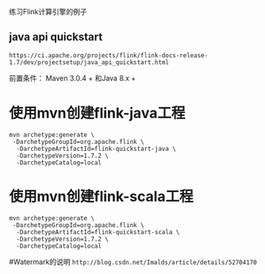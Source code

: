 练习Flink计算引擎的例子

## java api quickstart 
`https://ci.apache.org/projects/flink/flink-docs-release-1.7/dev/projectsetup/java_api_quickstart.html`

前置条件：  Maven 3.0.4 + 和Java 8.x +
# 使用mvn创建flink-java工程
```
mvn archetype:generate \
 -DarchetypeGroupId=org.apache.flink \
  -DarchetypeArtifactId=flink-quickstart-java \
  -DarchetypeVersion=1.7.2 \
  -DarchetypeCatalog=local
```
# 使用mvn创建flink-scala工程
```
mvn archetype:generate \
 -DarchetypeGroupId=org.apache.flink \
  -DarchetypeArtifactId=flink-quickstart-scala \
  -DarchetypeVersion=1.7.2 \
  -DarchetypeCatalog=local
```


#Watermark的说明
`http://blog.csdn.net/Imalds/article/details/52704170`